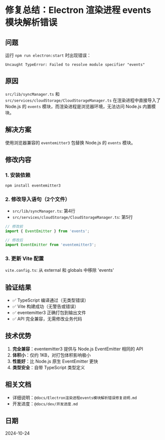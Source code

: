# 修复总结：Electron 渲染进程 events 模块解析错误

## 问题
运行 `npm run electron:start` 时出现错误：
```
Uncaught TypeError: Failed to resolve module specifier "events"
```

## 原因
`src/lib/syncManager.ts` 和 `src/services/cloudStorage/CloudStorageManager.ts` 在渲染进程中直接导入了 Node.js 的 `events` 模块，而渲染进程是浏览器环境，无法访问 Node.js 内置模块。

## 解决方案
使用浏览器兼容的 `eventemitter3` 包替换 Node.js 的 `events` 模块。

## 修改内容

### 1. 安装依赖
```bash
npm install eventemitter3
```

### 2. 修改导入语句（2个文件）
- `src/lib/syncManager.ts`: 第4行
- `src/services/cloudStorage/CloudStorageManager.ts`: 第5行

```typescript
// 修改前
import { EventEmitter } from 'events';

// 修改后
import EventEmitter from 'eventemitter3';
```

### 3. 更新 Vite 配置
`vite.config.ts`: 从 external 和 globals 中移除 'events'

## 验证结果
- ✅ TypeScript 编译通过（无类型错误）
- ✅ Vite 构建成功（无警告或错误）
- ✅ eventemitter3 正确打包到输出文件
- ✅ API 完全兼容，无需修改业务代码

## 技术优势
1. **完全兼容**：eventemitter3 提供与 Node.js EventEmitter 相同的 API
2. **体积小**：仅约 1KB，对打包体积影响极小
3. **性能好**：比 Node.js 原生 EventEmitter 更快
4. **类型安全**：自带 TypeScript 类型定义

## 相关文档
- 详细说明：`@docs/Electron渲染进程events模块解析错误修复说明.md`
- 开发进度：`@docs/dev/开发进度.md`

## 日期
2024-10-24

